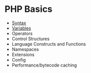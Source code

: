 # PHP Basics

* [Syntax](syntax.md)
* [Variables](variables.md)
* Operators
* Control Structures
* Language Constructs and Functions
* Namespaces 
* Extensions
* Config
* Performance/bytecode caching
